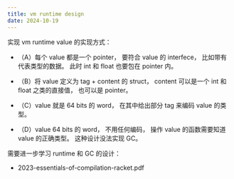 ```yaml
---
title: vm runtime design
date: 2024-10-19
---
```


实现 vm runtime value 的实现方式：

- （A）每个 value 都是一个 pointer，
  要符合 value 的 interfece，
  比如带有代表类型的数据。
  此时 int 和 float 也要包在 pointer 内。

- （B）将 value 定义为 tag + content 的 struct，
  content 可以是一个 int 和 float 之类的直接值，
  也可以是 pointer。

- （C）value 就是 64 bits 的 word，
  在其中给出部分 tag 来编码 value 的类型。

- （D）value 64 bits 的 word，
  不用任何编码，
  操作 value 的函数需要知道 value 的正确类型。
  这种设计没法实现 GC。

需要进一步学习 runtime 和 GC 的设计：

- 2023-essentials-of-compilation-racket.pdf

